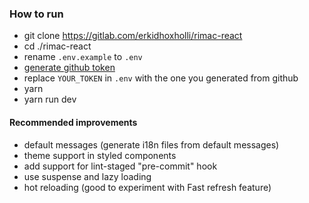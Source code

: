 ### How to run
* git clone https://gitlab.com/erkidhoxholli/rimac-react
* cd ./rimac-react
* rename ```.env.example``` to ```.env```
* [generate github token](https://docs.github.com/en/github/authenticating-to-github/creating-a-personal-access-token)
* replace ```YOUR_TOKEN``` in ```.env``` with the one you generated from github
* yarn
* yarn run dev

#### Recommended improvements
* default messages (generate i18n files from default messages)
* theme support in styled components
* add support for lint-staged "pre-commit" hook
* use suspense and lazy loading
* hot reloading (good to experiment with Fast refresh feature)
